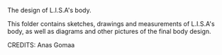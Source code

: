 The design of L.I.S.A's body.

This folder contains sketches, drawings and measurements of L.I.S.A's body, as well as diagrams and other pictures of the final body design.

CREDITS: Anas Gomaa
